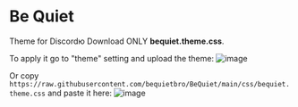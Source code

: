 # Be Quiet
Theme for Discordю Download ONLY **bequiet.theme.css**.

To apply it go to "theme" setting and upload the theme:
![image](https://github.com/user-attachments/assets/9452e169-4c58-443e-a70d-6e35dffeef1a)

Or copy `https://raw.githubusercontent.com/bequietbro/BeQuiet/main/css/bequiet.theme.css` and paste it here: 
![image](https://github.com/user-attachments/assets/7e4b85c9-337a-44dd-99de-c44b20665d10)

